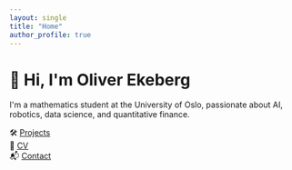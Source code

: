 ```yaml
---
layout: single
title: "Home"
author_profile: true
---
```


# 👋 Hi, I'm Oliver Ekeberg

I'm a mathematics student at the University of Oslo, passionate about AI, robotics, data science, and quantitative finance.

🛠 [Projects](./projects.html)  
📄 [CV](./cv.html)  
📬 [Contact](./contact.html)
